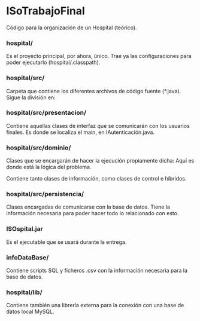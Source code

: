 # ISoTrabajoFinal
Código para la organización de un Hospital (teórico).

### hospital/

Es el proyecto principal, por ahora, único. Trae ya las configuraciones para poder ejecutarlo (hospital/.classpath).

### hospital/src/

Carpeta que contiene los diferentes archivos de código fuente (*.java).
Sigue la división en:

### hospital/src/presentacion/

Contiene aquellas clases de interfaz que se comunicarán con los usuarios finales. Es donde se localiza el main, en IAutenticación.java.

### hospital/src/dominio/

Clases que se encargarán de hacer la ejecución propiamente dicha: Aquí es donde está la lógica del problema.

Contiene tanto clases de información, como clases de control e híbridos.

### hospital/src/persistencia/

Clases encargadas de comunicarse con la base de datos. Tiene la información necesaria para poder hacer todo lo relacionado con esto.

### ISOspital.jar

Es el ejecutable que se usará durante la entrega.

### infoDataBase/

Contiene scripts SQL y ficheros .csv con la información necesaria para la base de datos.

### hospital/lib/

Contiene también una librería externa para la conexión con una base de datos local MySQL.
